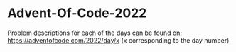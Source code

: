 # Advent-Of-Code-2022

Problem descriptions for each of the days can be found on:
https://adventofcode.com/2022/day/x (x corresponding to the day number)